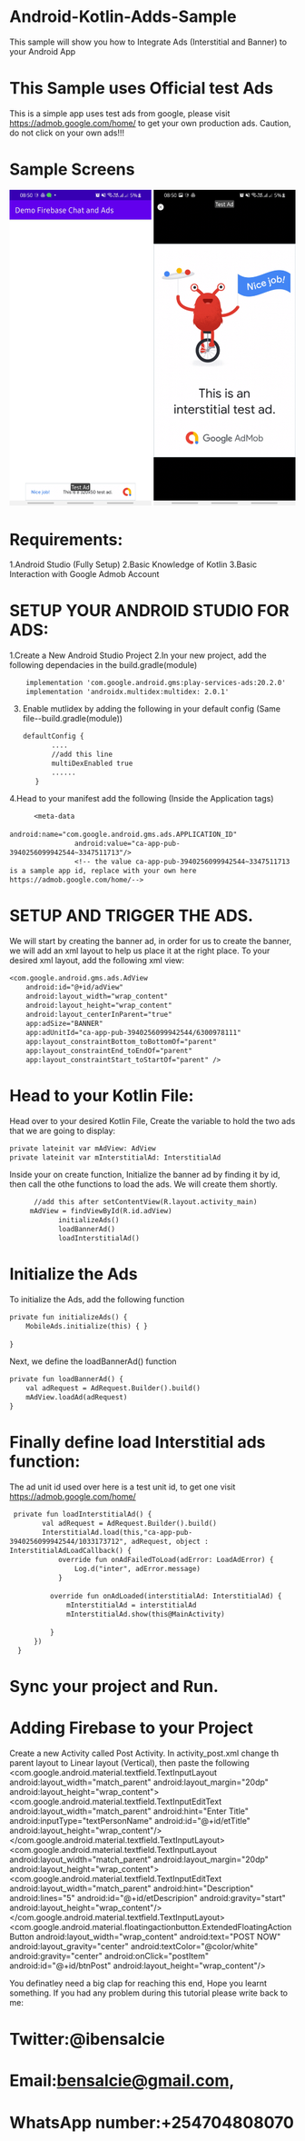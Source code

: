 # Android-Kotlin-Adds-Sample
This sample will show you how to Integrate  Ads (Interstitial and Banner) to your Android App

# This Sample uses Official test Ads
This is a simple app uses test ads from google, please visit https://admob.google.com/home/ to get your own production ads. Caution, do not click on your own ads!!!

# Sample Screens
 <p float="center">
  <img src="https://github.com/bensalcie/Android-Kotlin-Adds-Sample/blob/master/Screenshot_20210727-085003_Demo%20Firebase%20Chat%20and%20Ads.jpg" width="250" />
 <span><span><span>
  <img src="https://github.com/bensalcie/Android-Kotlin-Adds-Sample/blob/master/Screenshot_20210727-085012_Demo%20Firebase%20Chat%20and%20Ads.jpg" width="250" /> 
</p>



# Requirements:
1.Android Studio (Fully Setup)
2.Basic Knowledge of Kotlin
3.Basic Interaction with Google Admob Account


# SETUP YOUR ANDROID STUDIO FOR ADS:
1.Create a New Android Studio Project
2.In your new project, add the following dependacies in the build.gradle(module)

        implementation 'com.google.android.gms:play-services-ads:20.2.0'
        implementation 'androidx.multidex:multidex: 2.0.1'
        

3. Enable mutlidex by adding the following in your default config (Same file--build.gradle(module))

       defaultConfig {
              ....
              //add this line
              multiDexEnabled true
              ......
          }
4.Head to your manifest add the following (Inside the Application tags)

          <meta-data
                    android:name="com.google.android.gms.ads.APPLICATION_ID"
                    android:value="ca-app-pub-3940256099942544~3347511713"/>
                    <!-- the value ca-app-pub-3940256099942544~3347511713 is a sample app id, replace with your own here https://admob.google.com/home/-->



# SETUP AND TRIGGER THE ADS.
We will start by creating the banner ad, in order for us to create the banner, we will add an xml layout to help us place it at the right place.
To your desired xml layout, add the following xml view:

    <com.google.android.gms.ads.AdView
        android:id="@+id/adView"
        android:layout_width="wrap_content"
        android:layout_height="wrap_content"
        android:layout_centerInParent="true"
        app:adSize="BANNER"
        app:adUnitId="ca-app-pub-3940256099942544/6300978111"
        app:layout_constraintBottom_toBottomOf="parent"
        app:layout_constraintEnd_toEndOf="parent"
        app:layout_constraintStart_toStartOf="parent" />



# Head to your Kotlin File:
Head over to your desired Kotlin File, Create the variable to hold the two ads that we are going to display:

    private lateinit var mAdView: AdView
    private lateinit var mInterstitialAd: InterstitialAd
Inside your on create function, Initialize the banner ad by finding it by id, then call the othe functions to load the ads. We will create them shortly.

          //add this after setContentView(R.layout.activity_main)
         mAdView = findViewById(R.id.adView)
                initializeAds()
                loadBannerAd()
                loadInterstitialAd()

# Initialize the Ads
To initialize the Ads, add the following function

    private fun initializeAds() {
        MobileAds.initialize(this) { }

    }

Next, we define the loadBannerAd() function

    private fun loadBannerAd() {
        val adRequest = AdRequest.Builder().build()
        mAdView.loadAd(adRequest)
    }

     
# Finally define load Interstitial ads function:
The ad unit id used over here is a test unit id, to get one visit https://admob.google.com/home/

     private fun loadInterstitialAd() {
            val adRequest = AdRequest.Builder().build()
            InterstitialAd.load(this,"ca-app-pub-3940256099942544/1033173712", adRequest, object : InterstitialAdLoadCallback() {
                override fun onAdFailedToLoad(adError: LoadAdError) {
                    Log.d("inter", adError.message)
                }

              override fun onAdLoaded(interstitialAd: InterstitialAd) {
                  mInterstitialAd = interstitialAd
                  mInterstitialAd.show(this@MainActivity)

              }
          })
      }
  
  

# Sync your project and Run.
  
  
# Adding Firebase to your Project
 Create a new Activity called Post Activity.
 In activity_post.xml change th parent layout to Linear layout (Vertical), then paste the following
             <ImageView
               android:layout_width="match_parent"
               android:id="@+id/ivImage"
               android:scaleType="centerCrop"
               android:src="@android:drawable/ic_menu_gallery"
               android:layout_margin="15dp"
               android:layout_height="200dp"/>
           <com.google.android.material.textfield.TextInputLayout
               android:layout_width="match_parent"
               android:layout_margin="20dp"
               android:layout_height="wrap_content">
               <com.google.android.material.textfield.TextInputEditText
                   android:layout_width="match_parent"
                   android:hint="Enter Title"
                   android:inputType="textPersonName"
                   android:id="@+id/etTitle"
                   android:layout_height="wrap_content"/>
           </com.google.android.material.textfield.TextInputLayout>
           <com.google.android.material.textfield.TextInputLayout
               android:layout_width="match_parent"
               android:layout_margin="20dp"
               android:layout_height="wrap_content">
               <com.google.android.material.textfield.TextInputEditText
                   android:layout_width="match_parent"
                   android:hint="Description"
                   android:lines="5"
                   android:id="@+id/etDescripion"
                   android:gravity="start"
                   android:layout_height="wrap_content"/>
           </com.google.android.material.textfield.TextInputLayout>
          <ProgressBar
              android:layout_width="wrap_content"
              android:indeterminate="true"
              android:layout_margin="5dp"
              android:layout_gravity="center"
              android:visibility="gone"
              android:id="@+id/progressbar"
              android:layout_height="wrap_content"/>
          <com.google.android.material.floatingactionbutton.ExtendedFloatingActionButton
              android:layout_width="wrap_content"
              android:text="POST NOW"
              android:layout_gravity="center"
              android:textColor="@color/white"
              android:gravity="center"
              android:onClick="postItem"
              android:id="@+id/btnPost"
              android:layout_height="wrap_content"/>

You definatley need a big clap for reaching this end, Hope you learnt something.
If you had any problem during this tutorial please write back to me:
# Twitter:@ibensalcie
# Email:bensalcie@gmail.com,
# WhatsApp number:+254704808070

